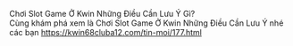 

Chơi Slot Game Ở Kwin Những Điều Cần Lưu Ý Gì?	
Cùng khám phá xem là Chơi Slot Game Ở Kwin Những Điều Cần Lưu Ý nhé các bạn
https://kwin68cluba12.com/tin-moi/177.html